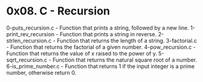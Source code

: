 # 0x08. C - Recursion

0-puts_recursion.c - Function that prints a string, followed by a new line.
1-print_rev_recursion - Function that prints a string in reverse.
2-strlen_recursion.c - Function that returns the length of a string.
3-factorial.c - Function that returns the factorial of a given number.
4-pow_recursion.c - Function that returns the value of x raised to the power of y.
5-sqrt_recursion.c - Function that returns the natural square root of a number.
 6-is_prime_number.c - Function that returns 1 if the input integer is a prime number, otherwise return 0.
